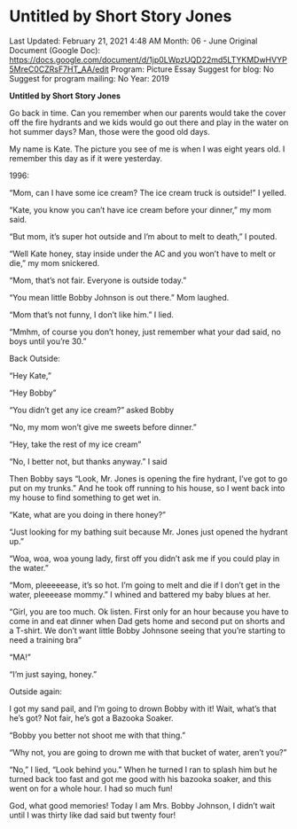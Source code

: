 # Untitled by Short Story Jones

Last Updated: February 21, 2021 4:48 AM
Month: 06 - June
Original Document (Google Doc): https://docs.google.com/document/d/1jp0LWpzUQD22md5LTYKMDwHVYP5MreC0CZRsF7HT_AA/edit
Program: Picture Essay
Suggest for blog: No
Suggest for program mailing: No
Year: 2019

**Untitled by Short Story Jones**

Go back in time. Can you remember when our parents would take the cover off the fire hydrants and we kids would go out there and play in the water on hot summer days? Man, those were the good old days.

My name is Kate. The picture you see of me is when I was eight years old. I remember this day as if it were yesterday.

1996:

“Mom, can I have some ice cream? The ice cream truck is outside!” I yelled.

“Kate, you know you can’t have ice cream before your dinner,” my mom said.

“But mom, it’s super hot outside and I’m about to melt to death,” I pouted.

“Well Kate honey, stay inside under the AC and you won’t have to melt or die,” my mom snickered.

“Mom, that’s not fair. Everyone is outside today.”

“You mean little Bobby Johnson is out there.” Mom laughed.

“Mom that’s not funny, I don’t like him.” I lied.

“Mmhm, of course you don’t honey, just remember what your dad said, no boys until you’re 30.”

Back Outside:

“Hey Kate,”

“Hey Bobby”

“You didn’t get any ice cream?” asked Bobby

“No, my mom won’t give me sweets before dinner.”

“Hey, take the rest of my ice cream”

“No, I better not, but thanks anyway.” I said

Then Bobby says “Look, Mr. Jones is opening the fire hydrant, I’ve got to go put on my trunks.” And he took off running to his house, so I went back into my house to find something to get wet in.

“Kate, what are you doing in there honey?”

“Just looking for my bathing suit because Mr. Jones just opened the hydrant up.”

“Woa, woa, woa young lady, first off you didn’t ask me if you could play in the water.”

“Mom, pleeeeease, it’s so hot. I’m going to melt and die if I don’t get in the water, pleeeease mommy.” I whined and battered my baby blues at her.

“Girl, you are too much. Ok listen. First only for an hour because you have to come in and eat dinner when Dad gets home and second put on shorts and a T-shirt. We don’t want little Bobby Johnsone seeing that you’re starting to need a training bra”

“MA!”

“I’m just saying, honey.”

Outside again:

I got my sand pail, and I’m going to drown Bobby with it! Wait, what’s that he’s got? Not fair, he’s got a Bazooka Soaker.

“Bobby you better not shoot me with that thing.”

“Why not, you are going to drown me with that bucket of water, aren’t you?”

“No,” I lied, “Look behind you.” When he turned I ran to splash him but he turned back too fast and got me good with his bazooka soaker, and this went on for a whole hour. I had so much fun!

God, what good memories! Today I am Mrs. Bobby Johnson, I didn’t wait until I was thirty like dad said but twenty four!